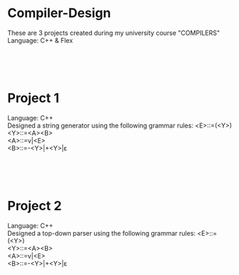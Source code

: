 #  Compiler-Design
These are 3 projects created during my university course "COMPILERS"
Language: C++ & Flex

<br><br><br>

#  Project 1
Language: C++ <br>
Designed a string generator using the following grammar rules:
<Ε>::=(<Υ>) <br>
<Υ>::=<Α><Β> <br>
<Α>::=ν|<Ε> <br>
<Β>::=-<Υ>|+<Υ>|ε <br>

<br><br><br>
#  Project 2
Language: C++ <br>
Designed a top-down parser using the following grammar rules:
<Ε>::=(<Υ>) <br>
<Υ>::=<Α><Β> <br>
<Α>::=ν|<Ε> <br>
<Β>::=-<Υ>|+<Υ>|ε <br>

